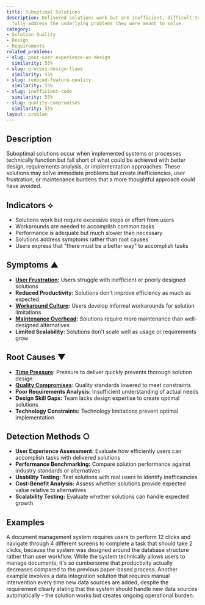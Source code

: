 ```yaml
---
title: Suboptimal Solutions
description: Delivered solutions work but are inefficient, difficult to use, or don't
  fully address the underlying problems they were meant to solve.
category:
- Solution Quality
- Design
- Requirements
related_problems:
- slug: poor-user-experience-ux-design
  similarity: 55%
- slug: process-design-flaws
  similarity: 55%
- slug: reduced-feature-quality
  similarity: 55%
- slug: inefficient-code
  similarity: 55%
- slug: quality-compromises
  similarity: 55%
layout: problem
---
```


## Description

Suboptimal solutions occur when implemented systems or processes technically function but fall short of what could be achieved with better design, requirements analysis, or implementation approaches. These solutions may solve immediate problems but create inefficiencies, user frustration, or maintenance burdens that a more thoughtful approach could have avoided.

## Indicators ⟡

- Solutions work but require excessive steps or effort from users
- Workarounds are needed to accomplish common tasks
- Performance is adequate but much slower than necessary
- Solutions address symptoms rather than root causes
- Users express that "there must be a better way" to accomplish tasks

## Symptoms ▲

- **[User Frustration](user-frustration.md):** Users struggle with inefficient or poorly designed solutions
- **Reduced Productivity:** Solutions don't improve efficiency as much as expected
- **[Workaround Culture](workaround-culture.md):** Users develop informal workarounds for solution limitations
- **[Maintenance Overhead](maintenance-overhead.md):** Solutions require more maintenance than well-designed alternatives
- **Limited Scalability:** Solutions don't scale well as usage or requirements grow

## Root Causes ▼

- **[Time Pressure](time-pressure.md):** Pressure to deliver quickly prevents thorough solution design
- **[Quality Compromises](quality-compromises.md):** Quality standards lowered to meet constraints
- **Poor Requirements Analysis:** Insufficient understanding of actual needs
- **Design Skill Gaps:** Team lacks design expertise to create optimal solutions
- **Technology Constraints:** Technology limitations prevent optimal implementation

## Detection Methods ○

- **User Experience Assessment:** Evaluate how efficiently users can accomplish tasks with delivered solutions
- **Performance Benchmarking:** Compare solution performance against industry standards or alternatives
- **Usability Testing:** Test solutions with real users to identify inefficiencies
- **Cost-Benefit Analysis:** Assess whether solutions provide expected value relative to alternatives
- **Scalability Testing:** Evaluate whether solutions can handle expected growth

## Examples

A document management system requires users to perform 12 clicks and navigate through 4 different screens to complete a task that should take 2 clicks, because the system was designed around the database structure rather than user workflow. While the system technically allows users to manage documents, it's so cumbersome that productivity actually decreases compared to the previous paper-based process. Another example involves a data integration solution that requires manual intervention every time new data sources are added, despite the requirement clearly stating that the system should handle new data sources automatically - the solution works but creates ongoing operational burden.